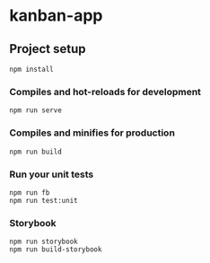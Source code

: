 # kanban-app

## Project setup

``` 
npm install
```

### Compiles and hot-reloads for development

``` 
npm run serve
```

### Compiles and minifies for production

``` 
npm run build
```

### Run your unit tests

``` 
npm run fb
npm run test:unit
```

### Storybook

``` 
npm run storybook
npm run build-storybook
```


